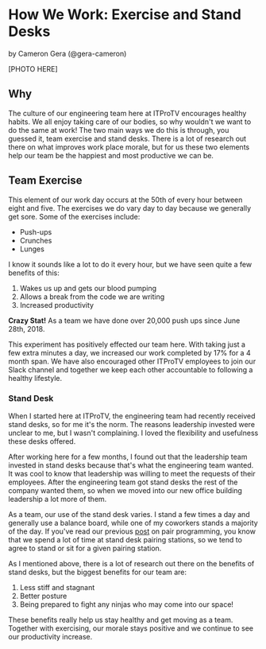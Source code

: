 # How We Work: Exercise and Stand Desks

by Cameron Gera (@gera-cameron)

[PHOTO HERE]

## Why

The culture of our engineering team here at ITProTV encourages healthy habits. We all enjoy taking
care of our bodies, so why wouldn't we want to do the same at work! The two main ways we do this is
through, you guessed it, team exercise and stand desks. There is a lot of research out there on what
improves work place morale, but for us these two elements help our team be the happiest and most
productive we can be.

## Team Exercise

This element of our work day occurs at the 50th of every hour between eight and five. The exercises we do vary day
to day because we generally get sore. Some of the exercises include:

- Push-ups
- Crunches
- Lunges

I know it sounds like a lot to do it every hour, but we have seen quite a few benefits of this:

1. Wakes us up and gets our blood pumping
1. Allows a break from the code we are writing
1. Increased productivity

**Crazy Stat!** As a team we have done over 20,000 push ups since June 28th, 2018.

This experiment has positively effected our team here. With taking just a few extra minutes a day,
we increased our work completed by 17% for a 4 month span. We have also encouraged other ITProTV
employees to join our Slack channel and together we keep each other accountable to following a healthy
lifestyle.

### Stand Desk

When I started here at ITProTV, the engineering team had recently received stand desks, so for me
it's the norm. The reasons leadership invested were unclear to me, but I wasn't complaining. I
loved the flexibility and usefulness these desks offered.

After working here for a few months, I found out that the leadership team invested in stand desks
because that's what the engineering team wanted. It was cool to know that leadership was willing
to meet the requests of their employees. After the engineering team got stand desks the rest of
the company wanted them, so when we moved into our new office building leadership a lot more of
them.

As a team, our use of the stand desk varies. I stand a few times a day and generally use a balance
board, while one of my coworkers stands a majority of the day. If you've read our previous
[post](http://engineering.itpro.tv/2018/10/24/how-we-work-pair-programming/) on
pair programming, you know that we spend a lot of time at stand desk pairing stations, so we tend
to agree to stand or sit for a given pairing station.

As I mentioned above, there is a lot of research out there on the benefits of stand desks, but the
biggest benefits for our team are:

1. Less stiff and stagnant
1. Better posture
1. Being prepared to fight any ninjas who may come into our space!

These benefits really help us stay healthy and get moving as a team. Together with exercising, our
morale stays positive and we continue to see our productivity increase.
